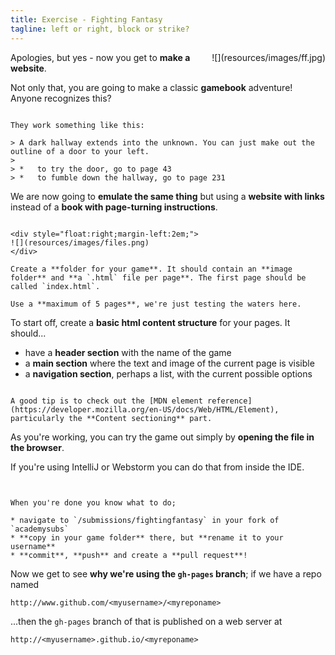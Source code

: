 ```yaml
---
title: Exercise - Fighting Fantasy
tagline: left or right, block or strike?
---
```


<div style="float:right;margin-left:2em;">
![](resources/images/ff.jpg)
</div>

Apologies, but yes - now you get to **make a website**.

Not only that, you are going to make a classic **gamebook** adventure! Anyone recognizes this?

~~~

They work something like this:

> A dark hallway extends into the unknown. You can just make out the outline of a door to your left.
>
> *   to try the door, go to page 43
> *   to fumble down the hallway, go to page 231

~~~

We are now going to **emulate the same thing** but using a **website with links** instead of a **book with page-turning instructions**.

~~~

<div style="float:right;margin-left:2em;">
![](resources/images/files.png)
</div>

Create a **folder for your game**. It should contain an **image folder** and **a `.html` file per page**. The first page should be called `index.html`.

Use a **maximum of 5 pages**, we're just testing the waters here.

~~~

To start off, create a **basic html content structure** for your pages. It should...

* have a **header section** with the name of the game
* a **main section** where the text and image of the current page is visible
* a **navigation section**, perhaps a list, with the current possible options

~~~

A good tip is to check out the [MDN element reference](https://developer.mozilla.org/en-US/docs/Web/HTML/Element), particularly the **Content sectioning** part.

~~~

As you're working, you can try the game out simply by **opening the file in the browser**.

If you're using IntelliJ or Webstorm you can do that from inside the IDE.

~~~


When you're done you know what to do;

* navigate to `/submissions/fightingfantasy` in your fork of `academysubs`
* **copy in your game folder** there, but **rename it to your username**
* **commit**, **push** and create a **pull request**!

~~~

Now we get to see **why we're using the `gh-pages` branch**; if we have a repo named

```
http://www.github.com/<myusername>/<myreponame>
```

...then the `gh-pages` branch of that is published on a web server at

```
http://<myusername>.github.io/<myreponame>
```
